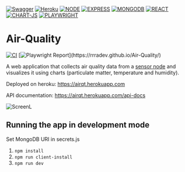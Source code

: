 [![Swagger](https://img.shields.io/badge/Swagger-85EA2D?style=for-the-badge&logo=Swagger&logoColor=white)](https://airqt.herokuapp.com/api-docs)
[![Heroku](https://img.shields.io/badge/Heroku-430098?style=for-the-badge&logo=heroku&logoColor=white)](https://devcenter.heroku.com/articles/getting-started-with-nodejs)
[![NODE](https://img.shields.io/badge/Node.js-339933?style=for-the-badge&logo=nodedotjs&logoColor=white)](https://nodejs.org)
[![EXPRESS](https://img.shields.io/badge/Express.js-000000?style=for-the-badge&logo=express&logoColor=white)](https://expressjs.com/)
[![MONGODB](https://img.shields.io/badge/MongoDB-4EA94B?style=for-the-badge&logo=mongodb&logoColor=white)](https://www.mongodb.com/cloud)
[![REACT](https://img.shields.io/badge/React-20232A?style=for-the-badge&logo=react&logoColor=61DAFB)](https://reactjs.org/)
[![CHART-JS](https://img.shields.io/badge/Chart.js-FF6384?style=for-the-badge&logo=chartdotjs&logoColor=white)](https://www.chartjs.org/docs/latest/)
[![PLAYWRIGHT](https://img.shields.io/badge/Playwright-orange?style=for-the-badge)](https://playwright.dev)

# Air-Quality 
[![CI](https://github.com/rrradev/Air-Quality/actions/workflows/main.yml/badge.svg)](https://github.com/rrradev/Air-Quality/actions/workflows/main.yml) [![Playwright Report](https://img.shields.io/badge/Playwright%20Report-%20-blue?)](https://rrradev.github.io/Air-Quality/)

A web application that collects air quality data from a [sensor node](https://github.com/radradef/esp32SensorNode "radradef/esp32SensorNode") and visualizes it using charts (particulate matter, temperature and humidity).

Deployed on heroku: https://airqt.herokuapp.com

API documentation: https://airqt.herokuapp.com/api-docs

![ScreenL](https://user-images.githubusercontent.com/25829240/178979923-c9cccfb7-52bf-40b9-b5e4-313d82b194f1.png)

## Running the app in development mode 
 Set MongoDB URI in secrets.js
1. `npm install`
2. `npm run client-install`
3. `npm run dev`
